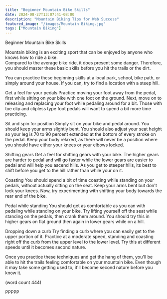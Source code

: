 ```yaml
---
title: "Beginner Mountain Bike Skills"
date: 2024-08-27T13:07:41-08:00
description: "Mountain Biking Tips for Web Success"
featured_image: "/images/Mountain Biking.jpg"
tags: ["Mountain Biking"]
---
```


Beginner Mountain Bike Skills

Mountain biking is an exciting sport that can be
enjoyed by anyone who knows how to ride a bike.  
Compared to the average bike ride, it does present
some danger.  Therefore, you should master these
basic skills before you hit the trails or the 
dirt.  

You can practice these beginning skills at a local
park, school, bike path, or simply around your 
house. If you can, try to find a location with
a steep hill.

Get a feel for your pedals
Practice moving your foot away from the pedal, 
first while sitting on your bike with one foot on
the ground.  Next, move on to releasing and 
replacing your foot while pedaling around for a 
bit.  Those with toe clip and clipless type foot
pedals will want to spend a bit more time 
practicing.

Sit and spin for position
Simply sit on your bike and pedal around.  You 
should keep your arms slightly bent.  You should
also adjust your seat height so your leg is 70 to
90 percent extended at the bottom of every stroke
on the pedal.  Keep your body relaxed, as there 
will never be a position where you should have 
either your knees or your elbows locked.

Shifting gears
Get a feel for shifting gears with your bike.  The
higher gears are harder to pedal and will go 
faster while the lower gears are easier to pedal
and will help you ascend hills.  As you get to 
steeper hills, its best to shift before you get 
to the hill rather than while your on it.

Coasting
You should spend a bit of time coasting while 
standing on your pedals, without actually sitting
on the seat.  Keep your arms bent but don't lock
your knees.  Now, try experimenting with shifting
your body towards the rear end of the bike.

Pedal while standing
You should get as comfortable as you can with 
pedaling while standing on your bike.  Try lifting
yourself off the seat while standing on the pedals,
then crank them around.  You should try this in 
higher gears on flat ground then again in lower 
gears while on a hill.

Dropping down a curb
Try finding a curb where you can easily get to the
upper portion of it.  Practice at a moderate speed,
standing and coasting right off the curb from the
upper level to the lower level.  Try this at 
different speeds until it becomes second nature.

Once you practice these techniques and get the 
hang of them, you'll be able to hit the trails feeling
comfortable on your mountain bike.  Even though it
may take some getting used to, it'll become second
nature before you know it.

(word count 444)

PPPPP
